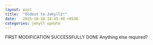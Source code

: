 ```yaml
---
layout: post
title:  "Oldest to Jekyll2!"
date:   2015-10-10 18:45:40 +0530
categories: jekyll update
---
```

FIRST MODIFICATION SUCCESSFULLY DONE
Anything else required?

